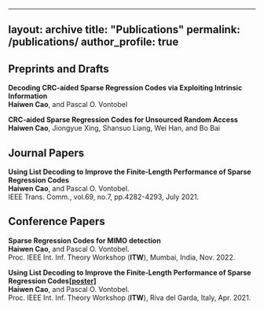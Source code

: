 <!-- ---
layout: archive
title: "Publications"
permalink: /publications/
author_profile: true
---

{% if author.googlescholar %}
  You can also find my articles on <u><a href="{{author.googlescholar}}">my Google Scholar profile</a>.</u>
{% endif %}

{% include base_path %}

{% for post in site.publications reversed %}
  {% include archive-single.html %}
{% endfor %}
 -->


 ---
layout: archive
title: "Publications"
permalink: /publications/
author_profile: true
---

## Preprints and Drafts
<b>Decoding CRC-aided Sparse Regression Codes via Exploiting Intrinsic Information
</b><br><b>Haiwen Cao</b>, and Pascal O. Vontobel<br>

<b>CRC-aided Sparse Regression Codes for Unsourced Random Access
</b><br><b>Haiwen Cao</b>, Jiongyue Xing, Shansuo Liang, Wei Han, and Bo Bai<br>





## Journal Papers
<b>Using List Decoding to Improve the Finite-Length Performance of Sparse Regression Codes
</b><br> <b>Haiwen Cao</b>, and Pascal O. Vontobel. <br>
IEEE Trans. Comm., vol.69, no.7, pp.4282-4293, July 2021. 


## Conference Papers
<b>Sparse Regression Codes for MIMO detection
</b><br> <b>Haiwen Cao</b>, and Pascal O. Vontobel. <br>
Proc. IEEE Int. Inf. Theory Workshop (**ITW**), Mumbai, India, Nov. 2022.

<b>Using List Decoding to Improve the Finite-Length Performance of Sparse Regression Codes[[poster]](https://caohaiwen.github.io/files/Poster_CSCIT2021.pdf)
</b><br> <b>Haiwen Cao</b>, and Pascal O. Vontobel.  <br>
Proc. IEEE Int. Inf. Theory Workshop (**ITW**), Riva del Garda, Italy, Apr. 2021.

